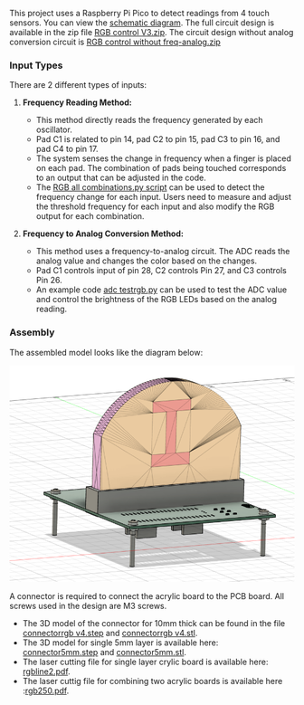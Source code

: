 This project uses a Raspberry Pi Pico to detect readings from 4 touch sensors. You can view the [schematic diagram](RGBsch.pdf). The full circuit design is available in the zip file [RGB control V3.zip](RGB%20control%20V3.zip).
The circuit design without analog conversion circuit is [RGB control without freq-analog.zip](RGB%20control%20without%20freq-analog.zip)

### Input Types

There are 2 different types of inputs:

1. **Frequency Reading Method:**
   - This method directly reads the frequency generated by each oscillator.
   - Pad C1 is related to pin 14, pad C2 to pin 15, pad C3 to pin 16, and pad C4 to pin 17.
   - The system senses the change in frequency when a finger is placed on each pad. The combination of pads being touched corresponds to an output that can be adjusted in the code.
   - The [RGB all combinations.py script](RGB%20all%20combinations.py) can be used to detect the frequency change for each input. Users need to measure and adjust the threshold frequency for each input and also modify the RGB output for each combination.

2. **Frequency to Analog Conversion Method:**
   - This method uses a frequency-to-analog circuit. The ADC reads the analog value and changes the color based on the changes.
   - Pad C1 controls input of pin 28, C2 controls Pin 27, and C3 controls Pin 26.
   - An example code [adc testrgb.py](adc%20testrgb.py) can be used to test the ADC value and control the brightness of the RGB LEDs based on the analog reading.

### Assembly

The assembled model looks like the diagram below:

![Assemble](As.png)

A connector is required to connect the acrylic board to the PCB board. All screws used in the design are M3 screws.

- The 3D model of the connector for 10mm thick can be found in the file [connectorrgb v4.step](connectorrgb%20v4.step) and [connectorrgb v4.stl](connectorrgb%20v4.stl).
- The 3D model for single 5mm layer is available here: [connector5mm.step](connector5mm.step) and [connector5mm.stl](connector5mm.stl).
- The laser cutting file for single layer crylic board is available here: [rgbline2.pdf](rgbline2.pdf).
- The laser cuttig file for combining two acrylic boards is available here :[rgb250.pdf](rgb250.pdf).

